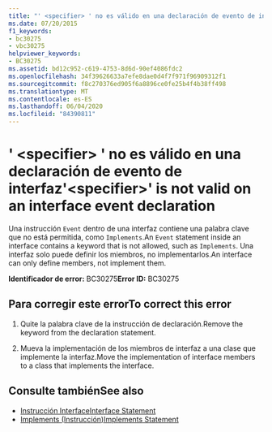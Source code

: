 ```yaml
---
title: "' <specifier> ' no es válido en una declaración de evento de interfaz"
ms.date: 07/20/2015
f1_keywords:
- bc30275
- vbc30275
helpviewer_keywords:
- BC30275
ms.assetid: bd12c952-c619-4753-8d6d-90ef4086fdc2
ms.openlocfilehash: 34f39626633a7efe8dae0d4f7f971f96909312f1
ms.sourcegitcommit: f8c270376ed905f6a8896ce0fe25b4f4b38ff498
ms.translationtype: MT
ms.contentlocale: es-ES
ms.lasthandoff: 06/04/2020
ms.locfileid: "84390811"
---
```

# <a name="specifier-is-not-valid-on-an-interface-event-declaration"></a><span data-ttu-id="7cb7c-102">' \<specifier> ' no es válido en una declaración de evento de interfaz</span><span class="sxs-lookup"><span data-stu-id="7cb7c-102">'\<specifier>' is not valid on an interface event declaration</span></span>
<span data-ttu-id="7cb7c-103">Una instrucción `Event` dentro de una interfaz contiene una palabra clave que no está permitida, como `Implements`.</span><span class="sxs-lookup"><span data-stu-id="7cb7c-103">An `Event` statement inside an interface contains a keyword that is not allowed, such as `Implements`.</span></span> <span data-ttu-id="7cb7c-104">Una interfaz solo puede definir los miembros, no implementarlos.</span><span class="sxs-lookup"><span data-stu-id="7cb7c-104">An interface can only define members, not implement them.</span></span>  
  
 <span data-ttu-id="7cb7c-105">**Identificador de error:** BC30275</span><span class="sxs-lookup"><span data-stu-id="7cb7c-105">**Error ID:** BC30275</span></span>  
  
## <a name="to-correct-this-error"></a><span data-ttu-id="7cb7c-106">Para corregir este error</span><span class="sxs-lookup"><span data-stu-id="7cb7c-106">To correct this error</span></span>  
  
1. <span data-ttu-id="7cb7c-107">Quite la palabra clave de la instrucción de declaración.</span><span class="sxs-lookup"><span data-stu-id="7cb7c-107">Remove the keyword from the declaration statement.</span></span>  
  
2. <span data-ttu-id="7cb7c-108">Mueva la implementación de los miembros de interfaz a una clase que implemente la interfaz.</span><span class="sxs-lookup"><span data-stu-id="7cb7c-108">Move the implementation of interface members to a class that implements the interface.</span></span>  
  
## <a name="see-also"></a><span data-ttu-id="7cb7c-109">Consulte también</span><span class="sxs-lookup"><span data-stu-id="7cb7c-109">See also</span></span>

- [<span data-ttu-id="7cb7c-110">Instrucción Interface</span><span class="sxs-lookup"><span data-stu-id="7cb7c-110">Interface Statement</span></span>](../language-reference/statements/interface-statement.md)
- [<span data-ttu-id="7cb7c-111">Implements (Instrucción)</span><span class="sxs-lookup"><span data-stu-id="7cb7c-111">Implements Statement</span></span>](../language-reference/statements/implements-statement.md)
